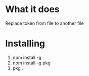 # What it does
Replace token from file to another file

# Installing
1. npm install -g
2. npm install -g pkg
3. pkg .

